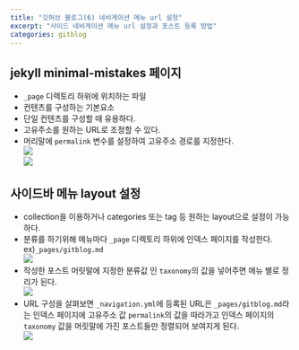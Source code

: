 ```yaml
---
title: "깃허브 블로그(6) 네비게이션 메뉴 url 설정"
excerpt: "사이드 네비게이션 메뉴 url 설정과 포스트 등록 방법"
categories: gitblog
---
```


## jekyll minimal-mistakes 페이지  
- `_page` 디렉토리 하위에 위치하는 파일  
- 컨텐츠를 구성하는 기본요소  
- 단일 컨텐츠를 구성할 때 유용하다.  
- 고유주소를 원하는 URL로 조정할 수 있다.  
- 머리말에 `permalink` 변수를 설정하여 고유주소 경로를 지정한다.  
![]({{site.url}}/assets/images/gitblog/15sidebar2.PNG)  
![]({{site.url}}/assets/images/gitblog/15sidebar3.PNG)  
  
  
## 사이드바 메뉴 layout 설정  
- collection을 이용하거나 categories 또는 tag 등 원하는 layout으로 설정이 가능하다. 
- 분류를 하기위해 메뉴마다 `_page` 디렉토리 하위에 인덱스 페이지를 작성한다.  
ex)`_pages/gitblog.md`    
![]({{site.url}}/assets/images/gitblog/15sidebar4.PNG)  
- 작성한 포스트 머릿말에 지정한 분류값 인 `taxonomy`의 값을 넣어주면 메뉴 별로 정리가 된다.  
![]({{site.url}}/assets/images/gitblog/15sidebar5.PNG)  
- URL 구성을 살펴보면 `_navigation.yml`에 등록된 URL은 `_pages/gitblog.md`라는 인덱스 페이지에 고유주소 값 `permalink`의 값을 따라가고 인덱스 페이지의 `taxonomy` 값을 머릿말에 가진 포스트들만 정렬되어 보여지게 된다.  
![]({{site.url}}/assets/images/gitblog/15sidebar6.PNG)  
